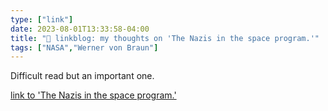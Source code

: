 ```yaml
---
type: ["link"]
date: 2023-08-01T13:33:58-04:00
title: "🔗 linkblog: my thoughts on 'The Nazis in the space program.'"
tags: ["NASA","Werner von Braun"]
---
```

Difficult read but an important one.  
 

[link to 'The Nazis in the space program.'](https://slate.com/technology/2023/08/nasa-nazi-history-von-braun.html?via=rss)
